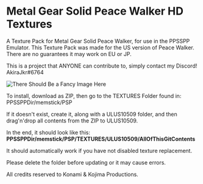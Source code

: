# Metal Gear Solid Peace Walker HD Textures
A Texture Pack for Metal Gear Solid Peace Walker, for use in the PPSSPP Emulator.
This Texture Pack was made for the US version of Peace Walker. There are no guarantees it may work on EU or JP.

This is a project that ANYONE can contribute to, simply contact my Discord! AkiraJkr#6764

![There Should Be a Fancy Image Here](https://i.imgur.com/yjwiPDO.png)

To install, download as ZIP, then go to the TEXTURES Folder found in:
PPSSPPDir/memstick/PSP

If it doesn't exist, create it, along with a ULUS10509 folder, and then drag'n'drop all contents from the ZIP to ULUS10509.

In the end, it should look like this: **PPSSPPDir/memstick/PSP/TEXTURES/ULUS10509/AllOfThisGitContents**

It should automatically work if you have not disabled texture replacement.

Please delete the folder before updating or it may cause errors.

All credits reserved to Konami & Kojima Productions.
